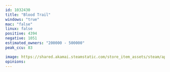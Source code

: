 ```yaml
---
id: 1032430
title: "Blood Trail"
windows: "true"
mac: "false"
linux: false
positive: 4394
negative: 1051
estimated_owners: "200000 - 500000"
peak_ccu: 83

image: https://shared.akamai.steamstatic.com/store_item_assets/steam/apps/1032430/header.jpg?t=1715717228
opinions:
---
```

